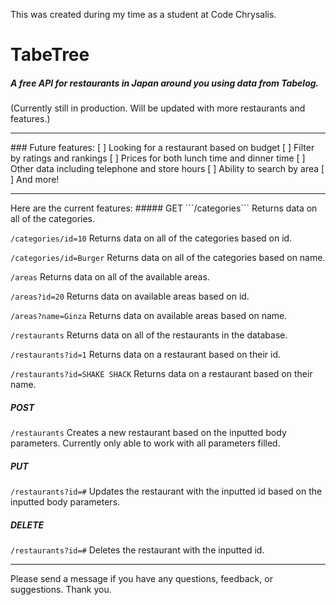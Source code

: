 This was created during my time as a student at Code Chrysalis.

# TabeTree 
##### A free API for restaurants in Japan around you using data from Tabelog.
(Currently still in production. Will be updated with more restaurants and features.)
<hr>
### Future features:
[ ] Looking for a restaurant based on budget
[ ] Filter by ratings and rankings
[ ] Prices for both lunch time and dinner time
[ ] Other data including telephone and store hours
[ ] Ability to search by area
[ ] And more!
<hr>
Here are the current features:
##### GET
```/categories```
Returns data on all of the categories.

```/categories/id=10```
Returns data on all of the categories based on id.

```/categories/id=Burger```
Returns data on all of the categories based on name.

```/areas```
Returns data on all of the available areas.

```/areas?id=20```
Returns data on available areas based on id.

```/areas?name=Ginza```
Returns data on available areas based on name.

```/restaurants```
Returns data on all of the restaurants in the database.

```/restaurants?id=1```
Returns data on a restaurant based on their id.

```/restaurants?id=SHAKE SHACK```
Returns data on a restaurant based on their name.

##### POST 
```/restaurants```
Creates a new restaurant based on the inputted body parameters.
Currently only able to work with all parameters filled.

##### PUT
```/restaurants?id=#```
Updates the restaurant with the inputted id based on the inputted body parameters.

##### DELETE
```/restaurants?id=#```
Deletes the restaurant with the inputted id.
<hr>
Please send a message if you have any questions, feedback, or suggestions. Thank you.
